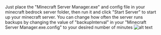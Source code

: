 Just place the "Minecraft Server Manager.exe" and config file in your minecraft bedrock server folder, then run it and click "Start Server" to start up your minecraft server. You can change how often the server runs backups by changing the value of "backupInterval" in your "Minecraft Server Manager.exe.config" to your desired number of minutes
![alt text](https://i.imgur.com/fXWyjxa.jpeg)
